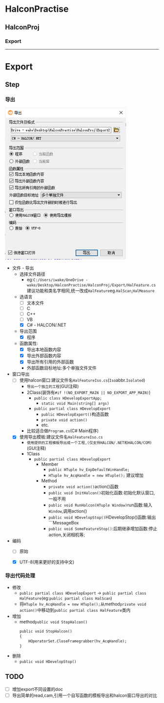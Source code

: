 # HalconPractise

## HalconProj
### Export
----

# Export

## Step
### 导出
![Export Config](ExportV2.png)
- 文件 - 导出
  - 选择文件路径
    - eg:```C:/Users/iwake/OneDrive - wake/Desktop/HalconPractise/HalconProj/Export/HalFeature.cs```建议功能和类名字相同,统一改成```HalFeature```eg.```HalScan```,```HalMeasure```
  - 选语言 
    - [ ] 文本文件
    - [ ] C
    - [ ] C++
    - [ ] VB
    - [x] C# - HALCON/.NET
  - 导出范围
    - [x] 程序
  - 函数属性:
    - [x] 导出本地函数内容
    - [x] 导出外部函数内容
    - [x] 导出所有引用的外部函数
    -  外部函数目标地址:多个单独文件文件
 -  窗口导出
    -  [ ] 使用halcon窗口:建议文件名```HalFeatureIso.cs```(```Iso```abbr.```Isolated```)
       - ```导出一个独立的工程```(GUI注释)
       -  2Class(装饰有```#if !(NO_EXPORT_MAIN || NO_EXPORT_APP_MAIN)```)
          -  ```public class HDevelopExportApp;```
             -  ```static void Main(string[] args)```
          -  ````public partial class HDevelopExport````
             -  ```public HDevelopExport()```构造函数
             -  ```private void action()```
             -  etc.
       -  比较适合做```Program.cs```(C# Main程序)
    -  [x] 使用导出模板:建议文件名```HalFeatureIso.cs```
       - ```使用提供的工程模板导出成一个工程,(仅支持HALCON/.NET和HALCON/COM)```(GUI注释)
       - 1Class
         - ```public partial class HDevelopExport```
           - Member
             - ```public HTuple hv_ExpDefaultWinHandle;```
             - ```HTuple hv_AcqHandle = new HTuple();``` 建议增加
           - Method
             -  ```private void action()```action()函数
             -  ```public void InitHalcon()```初始化函数:初始化默认窗口,一般不用
             -  ```public void RunHalcon(HTuple Window)```run函数:输入```Window```,调用action()
             -  ```public void HDevelopStop()```HDevelopStop()函数:输出```MessageBox
             -  ```public void SomeFeatureStop()```:后期继承增加函数:停止action,关闭相机等;
       
 -  编码
    -  [ ] 原始
    -  [x] UTF-8(用来更好的支持中文)


### 导出代码处理
- 修改
  - ```public partial class HDevelopExport``` -> ```public partial class HalFeature```(eg:```public partial class HalScan```)
  - 将```HTuple hv_AcqHandle = new HTuple();```从method```private void action()```中移动到```public partial class HalFeature```类内
- 增加
  - method```public void StopHalcon()```
    ```
    public void StopHalcon()
    {
        HOperatorSet.CloseFramegrabber(hv_AcqHandle);
    }
    ```
- 删除
  - ```public void HDevelopStop()```


## TODO
- [ ] 增加export不同设置的doc
- [ ] 导出简单的read,cam,引用一个自写函数的模板导出和halcon窗口导出的对比